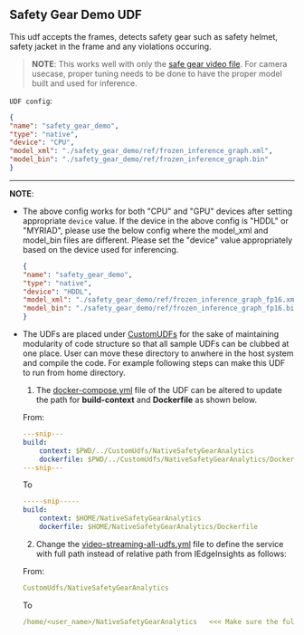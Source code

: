 ## Safety Gear Demo UDF

This udf accepts the frames, detects safety gear such as safety helmet, safety jacket in
the frame and any violations occuring.

> **NOTE**: This works well with only the
> [safe gear video file](../NativeSafetyGearIngestion/Safety_Full_Hat_and_Vest.avi).
> For camera usecase, proper tuning needs to be done to have the proper model
> built and used for inference.

`UDF config`:

```json
{
"name": "safety_gear_demo",
"type": "native",
"device": "CPU",
"model_xml": "./safety_gear_demo/ref/frozen_inference_graph.xml",
"model_bin": "./safety_gear_demo/ref/frozen_inference_graph.bin"
}
```

----
**NOTE**:
* The above config works for both "CPU" and "GPU" devices after setting
appropriate `device` value. If the device in the above config is "HDDL" or
"MYRIAD", please use the below config where the model_xml and model_bin
files are different. Please set the "device" value appropriately based on
the device used for inferencing.

    ```json
    {
    "name": "safety_gear_demo",
    "type": "native",
    "device": "HDDL",
    "model_xml": "./safety_gear_demo/ref/frozen_inference_graph_fp16.xml",
    "model_bin": "./safety_gear_demo/ref/frozen_inference_graph_fp16.bin"
    }
    ```

* The UDFs are placed under [CustomUDFs](../../CustomUdfs) for the sake of maintaining modularity of code structure so that all sample UDFs can be clubbed at one place.
User can move these directory to anwhere in the host system and compile the code. For example following steps can make this UDF to run from home directory.

    1. The [docker-compose.yml](./docker-compose.yml) file of the UDF can be altered to update the path for **build-context** and **Dockerfile** as shown below.

    From:

	```yml
	---snip---
    build:
        context: $PWD/../CustomUdfs/NativeSafetyGearAnalytics
        dockerfile: $PWD/../CustomUdfs/NativeSafetyGearAnalytics/Dockerfile
	---snip---
    ```
    To

	```yml
    -----snip-----
    build:
        context: $HOME/NativeSafetyGearAnalytics
        dockerfile: $HOME/NativeSafetyGearAnalytics/Dockerfile
	```

	2. Change the [video-streaming-all-udfs.yml](https://github.com/open-edge-insights/eii-core/blob/master/build/usecases/video-streaming-all-udfs.yml) file to define the service with full path instead of relative path from IEdgeInsights as follows:

    From:

    ```yml
    CustomUdfs/NativeSafetyGearAnalytics
    ```
    To

    ```yml
    /home/<user_name>/NativeSafetyGearAnalytics   <<< Make sure the full path should start with "/">>>
    ```

